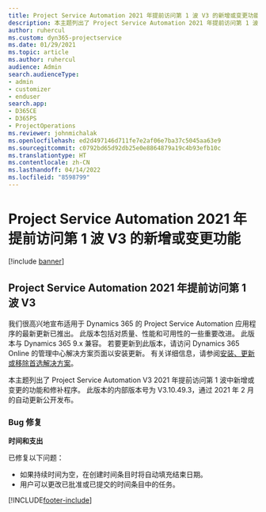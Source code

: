 ```yaml
---
title: Project Service Automation 2021 年提前访问第 1 波 V3 的新增或变更功能
description: 本主题列出了 Project Service Automation 2021 年提前访问第 1 波 V3 中推出的功能和修补程序。
author: ruhercul
ms.custom: dyn365-projectservice
ms.date: 01/29/2021
ms.topic: article
ms.author: ruhercul
audience: Admin
search.audienceType:
- admin
- customizer
- enduser
search.app:
- D365CE
- D365PS
- ProjectOperations
ms.reviewer: johnmichalak
ms.openlocfilehash: ed2d497146d711fe7e2af06e7ba37c5045aa63e9
ms.sourcegitcommit: c0792bd65d92db25e0e8864879a19c4b93efb10c
ms.translationtype: HT
ms.contentlocale: zh-CN
ms.lasthandoff: 04/14/2022
ms.locfileid: "8598799"
---
```

# <a name="whats-new-or-changed-in-project-service-automation-early-access-wave-1-2021-v3"></a>Project Service Automation 2021 年提前访问第 1 波 V3 的新增或变更功能

[!include [banner](../includes/psa-now-project-operations.md)]

## <a name="project-service-automation-early-access-wave-1-2021-v3"></a>Project Service Automation 2021 年提前访问第 1 波 V3

我们很高兴地宣布适用于 Dynamics 365 的 Project Service Automation 应用程序的最新更新已推出。 此版本包括对质量、性能和可用性的一些重要改进。 此版本与 Dynamics 365 9.x 兼容。 若要更新到此版本，请访问 Dynamics 365 Online 的管理中心解决方案页面以安装更新。 有关详细信息，请参阅[安装、更新或移除首选解决方案](/power-platform/admin/install-remove-preferred-solution)。

本主题列出了 Project Service Automation V3 2021 年提前访问第 1 波中新增或变更的功能和修补程序。 此版本的内部版本号为 V3.10.49.3，通过 2021 年 2 月的自动更新公开发布。


### <a name="bug-fixes"></a>Bug 修复

**时间和支出**

已修复以下问题：

- 如果持续时间为空，在创建时间条目时将自动填充结束日期。
- 用户可以更改已批准或已提交的时间条目中的任务。


[!INCLUDE[footer-include](../includes/footer-banner.md)]
